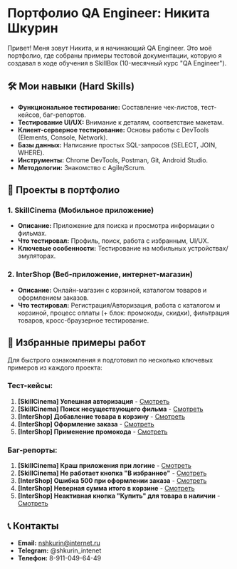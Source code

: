 # Портфолио QA Engineer: Никита Шкурин

Привет! Меня зовут Никита, и я начинающий QA Engineer. Это моё портфолио, где собраны примеры тестовой документации, которую я создавал в ходе обучения в SkillBox (10-месячный курс "QA Engineer").

## 🛠 Мои навыки (Hard Skills)
*   **Функциональное тестирование:** Составление чек-листов, тест-кейсов, баг-репортов.
*   **Тестирование UI/UX:** Внимание к деталям, соответствие макетам.
*   **Клиент-серверное тестирование:** Основы работы с DevTools (Elements, Console, Network).
*   **Базы данных:** Написание простых SQL-запросов (SELECT, JOIN, WHERE).
*   **Инструменты:** Chrome DevTools, Postman, Git, Android Studio.
*   **Методологии:** Знакомство с Agile/Scrum.

## 📁 Проекты в портфолио

### 1. SkillCinema (Мобильное приложение)
*   **Описание:** Приложение для поиска и просмотра информации о фильмах.
*   **Что тестировал:** Профиль, поиск, работа с избранным, UI/UX.
*   **Ключевые особенности:** Тестирование на мобильных устройствах/эмуляторах.

### 2. InterShop (Веб-приложение, интернет-магазин)
*   **Описание:** Онлайн-магазин с корзиной, каталогом товаров и оформлением заказов.
*   **Что тестировал:** Регистрация/Авторизация, работа с каталогом и корзиной, процесс оплаты (+ блок: промокоды, скидки), фильтрация товаров, кросс-браузерное тестирование.

## 🎯 Избранные примеры работ

Для быстрого ознакомления я подготовил по несколько ключевых примеров из каждого проекта:

### Тест-кейсы:
1.  **[SkillCinema] Успешная авторизация** - [Смотреть]()
2.  **[SkillCinema] Поиск несуществующего фильма** - [Смотреть]()
3.  **[InterShop] Добавление товара в корзину** - [Смотреть]()
4.  **[InterShop] Оформление заказа** - [Смотреть]()
5.  **[InterShop] Применение промокода** - [Смотреть]()

### Баг-репорты:
1.  **[SkillCinema] Краш приложения при логине** - [Смотреть]()
2.  **[SkillCinema] Не работает кнопка "В избранное"** - [Смотреть]()
3.  **[InterShop] Ошибка 500 при оформлении заказа** - [Смотреть]()
4.  **[InterShop] Неверная сумма итого в корзине** - [Смотреть]()
5.  **[InterShop] Неактивная кнопка "Купить" для товара в наличии** - [Смотреть]()

## 📞 Контакты
*   **Email:** nshkurin@internet.ru
*   **Telegram:** @shkurin_intenet
*   **Телефон:** 8-911-049-64-49
